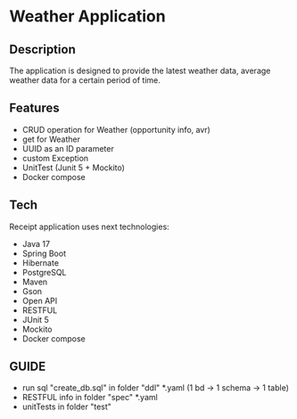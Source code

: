 # Weather Application
## Description
The application is designed to provide the latest weather data, average weather data for a certain period of time.

## Features
- CRUD operation for Weather
   (opportunity info, avr)
- get for Weather
- UUID as an ID parameter
- custom Exception
- UnitTest (Junit 5 + Mockito)
- Docker compose


## Tech
Receipt application uses next technologies:
- Java 17
- Spring Boot
- Hibernate
- PostgreSQL
- Maven
- Gson
- Open API
- RESTFUL
- JUnit 5
- Mockito
- Docker compose


## GUIDE

- run sql "create_db.sql" in folder "ddl" *.yaml (1 bd -> 1 schema -> 1 table)
- RESTFUL info in folder "spec" *.yaml
- unitTests in folder "test"


